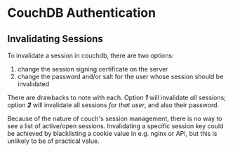 # CouchDB Authentication

## Invalidating Sessions

To invalidate a session in couchdb, there are two options:

1. change the session signing certificate on the server
2. change the password and/or salt for the user whose session should be invalidated

There are drawbacks to note with each.  Option **_1_** will invalidate _all_ sessions; option **_2_** will invalidate all sessions _for that user_, and also their password.

Because of the nature of couch's session management, there is no way to see a list of active/open sessions.  Invalidating a specific session key could be achieved by blacklisting a cookie value in e.g. nginx or API, but this is unlikely to be of practical value.
